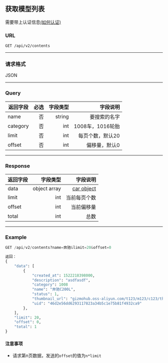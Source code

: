 ## 获取模型列表
需要带上认证信息[(如何认证)](https://gitlab.com/gizmotech/Doc/wikis/signature)

### URL
`GET /api/v2/contents`

-----

### 请求格式
JSON

-----

### Query
返回字段  |必选| 字段类型 |字段说明 | 
-------|-----:| ----:|-----:|
name   | 否|string |要搜索的名字 |
category|否|int|1008车，1016轮胎
limit   | 否|int |每页个数，默认20 |
offset   | 否|int |偏移量，默认0 |

-----

### Response
返回字段        | 字段类型 |字段说明 | 
--------------|-----:| ----:|
data   | object array |[car object](http://git.gizmotech.cn/Gizmo/gizmohub/wikis/structs#car) |
limit   | int |当前每页个数 |
offset   | int |当前偏移量 |
total   | int |总数 |

-----

### Example
```python
GET /api/v2/contents?name=奔驰&limit=20&offset=0

返回：
{
    "data": [
        {
            "created_at": 1522218398000, 
            "description": "asdfasdf", 
            "category": 1008
            "name": "奔驰C200L", 
            "status": 1, 
            "thumbnail_url": "gizmohub.oss-aliyun.com/t123/m123/c123/thumbnails/addm8q4.png", 
            "uid": "46d2e56dd6293117823a34b5c1e75b81f4932ca9"
        }, 
    ], 
    "limit": 20, 
    "offset": 0, 
    "total": 1
}
```

#### 注意事项

- 请求第n页数据，发送的`offset`的值为`n*limit`